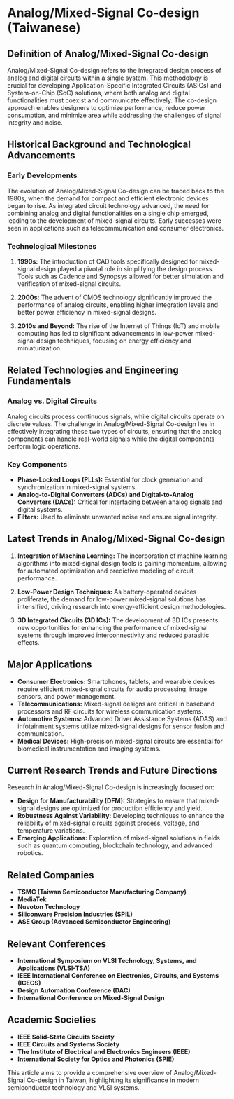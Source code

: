 # Analog/Mixed-Signal Co-design (Taiwanese)

## Definition of Analog/Mixed-Signal Co-design

Analog/Mixed-Signal Co-design refers to the integrated design process of analog and digital circuits within a single system. This methodology is crucial for developing Application-Specific Integrated Circuits (ASICs) and System-on-Chip (SoC) solutions, where both analog and digital functionalities must coexist and communicate effectively. The co-design approach enables designers to optimize performance, reduce power consumption, and minimize area while addressing the challenges of signal integrity and noise.

## Historical Background and Technological Advancements

### Early Developments

The evolution of Analog/Mixed-Signal Co-design can be traced back to the 1980s, when the demand for compact and efficient electronic devices began to rise. As integrated circuit technology advanced, the need for combining analog and digital functionalities on a single chip emerged, leading to the development of mixed-signal circuits. Early successes were seen in applications such as telecommunication and consumer electronics.

### Technological Milestones

1. **1990s:** The introduction of CAD tools specifically designed for mixed-signal design played a pivotal role in simplifying the design process. Tools such as Cadence and Synopsys allowed for better simulation and verification of mixed-signal circuits.
   
2. **2000s:** The advent of CMOS technology significantly improved the performance of analog circuits, enabling higher integration levels and better power efficiency in mixed-signal designs.

3. **2010s and Beyond:** The rise of the Internet of Things (IoT) and mobile computing has led to significant advancements in low-power mixed-signal design techniques, focusing on energy efficiency and miniaturization.

## Related Technologies and Engineering Fundamentals

### Analog vs. Digital Circuits

Analog circuits process continuous signals, while digital circuits operate on discrete values. The challenge in Analog/Mixed-Signal Co-design lies in effectively integrating these two types of circuits, ensuring that the analog components can handle real-world signals while the digital components perform logic operations. 

### Key Components

- **Phase-Locked Loops (PLLs):** Essential for clock generation and synchronization in mixed-signal systems.
- **Analog-to-Digital Converters (ADCs) and Digital-to-Analog Converters (DACs):** Critical for interfacing between analog signals and digital systems.
- **Filters:** Used to eliminate unwanted noise and ensure signal integrity.

## Latest Trends in Analog/Mixed-Signal Co-design

1. **Integration of Machine Learning:** The incorporation of machine learning algorithms into mixed-signal design tools is gaining momentum, allowing for automated optimization and predictive modeling of circuit performance.

2. **Low-Power Design Techniques:** As battery-operated devices proliferate, the demand for low-power mixed-signal solutions has intensified, driving research into energy-efficient design methodologies.

3. **3D Integrated Circuits (3D ICs):** The development of 3D ICs presents new opportunities for enhancing the performance of mixed-signal systems through improved interconnectivity and reduced parasitic effects.

## Major Applications

- **Consumer Electronics:** Smartphones, tablets, and wearable devices require efficient mixed-signal circuits for audio processing, image sensors, and power management.
- **Telecommunications:** Mixed-signal designs are critical in baseband processors and RF circuits for wireless communication systems.
- **Automotive Systems:** Advanced Driver Assistance Systems (ADAS) and infotainment systems utilize mixed-signal designs for sensor fusion and communication.
- **Medical Devices:** High-precision mixed-signal circuits are essential for biomedical instrumentation and imaging systems.

## Current Research Trends and Future Directions

Research in Analog/Mixed-Signal Co-design is increasingly focused on:

- **Design for Manufacturability (DFM):** Strategies to ensure that mixed-signal designs are optimized for production efficiency and yield.
- **Robustness Against Variability:** Developing techniques to enhance the reliability of mixed-signal circuits against process, voltage, and temperature variations.
- **Emerging Applications:** Exploration of mixed-signal solutions in fields such as quantum computing, blockchain technology, and advanced robotics.

## Related Companies

- **TSMC (Taiwan Semiconductor Manufacturing Company)**
- **MediaTek**
- **Nuvoton Technology**
- **Siliconware Precision Industries (SPIL)**
- **ASE Group (Advanced Semiconductor Engineering)**

## Relevant Conferences

- **International Symposium on VLSI Technology, Systems, and Applications (VLSI-TSA)**
- **IEEE International Conference on Electronics, Circuits, and Systems (ICECS)**
- **Design Automation Conference (DAC)**
- **International Conference on Mixed-Signal Design**

## Academic Societies

- **IEEE Solid-State Circuits Society**
- **IEEE Circuits and Systems Society**
- **The Institute of Electrical and Electronics Engineers (IEEE)**
- **International Society for Optics and Photonics (SPIE)**

This article aims to provide a comprehensive overview of Analog/Mixed-Signal Co-design in Taiwan, highlighting its significance in modern semiconductor technology and VLSI systems.